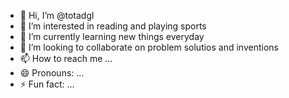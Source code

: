 - 👋 Hi, I’m @totadgl
- 👀 I’m interested in reading and playing sports
- 🌱 I’m currently learning new things everyday 
- 💞️ I’m looking to collaborate on problem solutios and inventions
- 📫 How to reach me ...
- 😄 Pronouns: ...
- ⚡ Fun fact: ...

<!---
totadgl/totadgl is a ✨ special ✨ repository because its `README.md` (this file) appears on your GitHub profile.
You can click the Preview link to take a look at your changes.
--->
